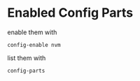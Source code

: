 # Enabled Config Parts

enable them with

```dotnetcli
config-enable nvm
```

list them with

```dotnetcli
config-parts
```
